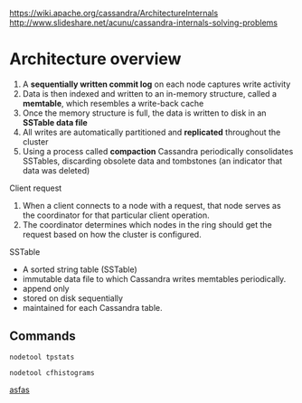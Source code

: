https://wiki.apache.org/cassandra/ArchitectureInternals
http://www.slideshare.net/acunu/cassandra-internals-solving-problems

# Architecture overview
1. A **sequentially written commit log** on each node captures write activity
1. Data is then indexed and written to an in-memory structure, called a **memtable**, which resembles a write-back cache
1. Once the memory structure is full, the data is written to disk in an **SSTable data file**
1.  All writes are automatically partitioned and **replicated** throughout the cluster
1.  Using a process called **compaction** Cassandra periodically consolidates SSTables, discarding obsolete data and tombstones (an indicator that data was deleted)

Client request

1. When a client connects to a node with a request, that node serves as the coordinator for that particular client operation. 
1. The coordinator determines which nodes in the ring should get the request based on how the cluster is configured.

SSTable

* A sorted string table (SSTable)
* immutable data file to which Cassandra writes memtables periodically. 
* append only
* stored on disk sequentially 
* maintained for each Cassandra table.

## Commands
    nodetool tpstats

    nodetool cfhistograms

[asfas](4%20Myths%20about%20In-Memory%20Databases.md)
